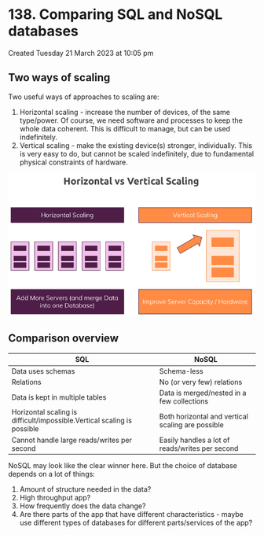 # 138. Comparing SQL and NoSQL databases
Created Tuesday 21 March 2023 at 10:05 pm

## Two ways of scaling
Two useful ways of approaches to scaling are:
1. Horizontal scaling - increase the number of devices, of the same type/power. Of course, we need software and processes to keep the whole data coherent. This is difficult to manage, but can be used indefinitely.
2. Vertical scaling - make the existing device(s) stronger, individually. This is very easy to do, but cannot be scaled indefinitely, due to fundamental physical constraints of hardware.

![](../../../../assets/138_Comparison_overview-image-1.png)


## Comparison overview
| SQL                                                                     | NoSQL                                             |
|-------------------------------------------------------------------------|---------------------------------------------------|
| Data uses schemas                                                       | Schema-less                                       |
| Relations                                                               | No (or very few) relations                        |
| Data is kept in multiple tables                                         | Data is merged/nested in a few collections        |
| Horizontal scaling is difficult/impossible.Vertical scaling is possible | Both horizontal and vertical scaling are possible |
| Cannot handle large reads/writes per second                           | Easily handles a lot of reads/writes per second   |

NoSQL may look like the clear winner here. But the choice of database depends on a lot of things:
1. Amount of structure needed in the data?
2. High throughput app?
3. How frequently does the data change?
4. Are there parts of the app that have different characteristics - maybe use different types of databases for different parts/services of the app?